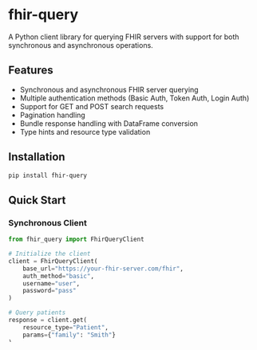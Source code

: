 # fhir-query

A Python client library for querying FHIR servers with support for both synchronous and asynchronous operations.

## Features

- Synchronous and asynchronous FHIR server querying
- Multiple authentication methods (Basic Auth, Token Auth, Login Auth)
- Support for GET and POST search requests
- Pagination handling
- Bundle response handling with DataFrame conversion
- Type hints and resource type validation

## Installation

```bash
pip install fhir-query
```

## Quick Start

### Synchronous Client

```python
from fhir_query import FhirQueryClient

# Initialize the client
client = FhirQueryClient(
    base_url="https://your-fhir-server.com/fhir",
    auth_method="basic",
    username="user",
    password="pass"
)

# Query patients
response = client.get(
    resource_type="Patient",
    params={"family": "Smith"}
)

# Access the results
patients = response.resources
first_patient = response.resource  # If only one result
```

### Asynchronous Client

```python
from fhir_query import AsyncFhirQueryClient
import asyncio

async def main():
    # Initialize the async client
    client = AsyncFhirQueryClient(
        base_url="https://your-fhir-server.com/fhir",
        auth_method="token",
        token="your-token"
    )

    # Query patients
    response = await client.get(
        resource_type="Patient",
        params={"gender": "female"}
    )

    # Convert to DataFrame
    df = response.to_df()
    print(df)

asyncio.run(main())
```

## Authentication Methods

The client supports three authentication methods:

- `basic`: Basic HTTP authentication with username and password
- `token`: Bearer token authentication
- `login`: Login-based authentication that obtains a token from a login endpoint

## Bundle Handling

The `FQCBundle` class provides convenient methods to work with FHIR Bundle responses:

```python
# Get total count
total_count = bundle.total

# Access resources
resources = bundle.resources

# Convert to DataFrame
df = bundle.to_df()

# Pagination
next_link = bundle.next_link
previous_link = bundle.previous_link
```

## Advanced Usage

### Pagination

```python
# Get multiple pages of results
response = client.get(
    resource_type="Observation",
    params={"patient": "123"},
    pages=3  # Get up to 3 pages of results
)
```

### POST Search

```python
# Use POST for search instead of GET
response = client.get(
    resource_type="Patient",
    params={"_profile": "http://example.org/profile"},
    use_post=True
)
```

## License

[Add your license information here]

## Contributing

[Add contribution guidelines here]
